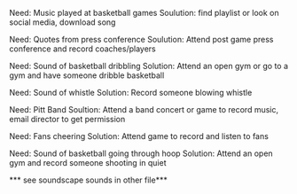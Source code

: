Need: Music played at basketball games Soulution: find playlist or look on social media, download song  

Need: Quotes from press conference Soulution: Attend post game press conference and record coaches/players  

Need: Sound of basketball dribbling Solution: Attend an open gym or go to a gym and have someone dribble basketball  

Need: Sound of whistle Solution: Record someone blowing whistle  

Need: Pitt Band Soultion: Attend a band concert or game to record music, email director to get permission  

Need: Fans cheering Solution: Attend game to record and listen to fans  

Need: Sound of basketball going through hoop Solution: Attend an open gym and record someone shooting in quiet  

*** see soundscape sounds in other file***
